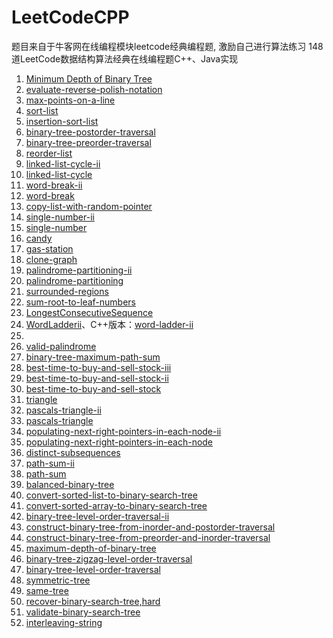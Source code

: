 # LeetCodeCPP
题目来自于牛客网在线编程模块leetcode经典编程题, 激励自己进行算法练习
148道LeetCode数据结构算法经典在线编程题C++、Java实现

1. [Minimum Depth of Binary Tree](https://github.com/ltaoj/LeetCodeCPP/blob/master/minimum-depth-of-binary-tree.cpp)
2. [evaluate-reverse-polish-notation](https://github.com/ltaoj/LeetCodeCPP/blob/master/evaluate-reverse-polish-notation.cpp)
3. [max-points-on-a-line](https://github.com/ltaoj/LeetCodeCPP/blob/master/max-points-on-a-line.cpp)
4. [sort-list](https://github.com/ltaoj/LeetCodeCPP/blob/master/sort-list.cpp)
5. [insertion-sort-list](https://github.com/ltaoj/LeetCodeCPP/blob/master/insertion-sort-list.cpp)
6. [binary-tree-postorder-traversal](https://github.com/ltaoj/LeetCodeCPP/blob/master/binary-tree-postorder-traversal.cpp)
7. [binary-tree-preorder-traversal](https://github.com/ltaoj/LeetCodeCPP/blob/master/binary-tree-preorder-traversal.cpp)
8. [reorder-list](https://github.com/ltaoj/LeetCodeCPP/blob/master/reorder-list.cpp)
9. [linked-list-cycle-ii](https://github.com/ltaoj/LeetCodeCPP/blob/master/linked-list-cycle-ii.cpp)
10. [linked-list-cycle](https://github.com/ltaoj/LeetCodeCPP/blob/master/linked-list-cycle.cpp)
11. [word-break-ii](https://github.com/ltaoj/LeetCodeCPP/blob/master/word-break-ii.cpp)
12. [word-break](https://github.com/ltaoj/LeetCodeCPP/blob/master/word-break.cpp)
13. [copy-list-with-random-pointer](https://github.com/ltaoj/LeetCodeCPP/blob/master/copy-list-with-random-pointer.cpp)
14. [single-number-ii](https://github.com/ltaoj/LeetCodeCPP/blob/master/single-number-ii.cpp)
15. [single-number](https://github.com/ltaoj/LeetCodeCPP/blob/master/single-number.cpp)
16. [candy](https://github.com/ltaoj/LeetCodeCPP/blob/master/candy.cpp)
17. [gas-station](https://github.com/ltaoj/LeetCodeCPP/blob/master/gas-station.cpp)
18. [clone-graph](https://github.com/ltaoj/LeetCodeCPP/blob/master/clone-graph.cpp)
19. [palindrome-partitioning-ii](https://github.com/ltaoj/LeetCodeCPP/blob/master/palindrome-partitioning-ii.cpp)
20. [palindrome-partitioning](https://github.com/ltaoj/LeetCodeCPP/blob/master/palindrome-partitioning.cpp)
21. [surrounded-regions](https://github.com/ltaoj/LeetCodeCPP/blob/master/surrounded-regions.cpp)
22. [sum-root-to-leaf-numbers](https://github.com/ltaoj/LeetCodeCPP/blob/master/sum-root-to-leaf-numbers.cpp)
23. [LongestConsecutiveSequence](https://github.com/ltaoj/LeetCodeCPP/blob/master/LongestConsecutiveSequence.java)
24. [WordLadderii](https://github.com/ltaoj/LeetCodeCPP/blob/master/WordLadderii.java)、C++版本：[word-ladder-ii](https://github.com/ltaoj/LeetCodeCPP/blob/master/world-ladder-ii.cpp)
25. []()
26. [valid-palindrome](https://github.com/ltaoj/LeetCodeCPP/blob/master/valid-palindrome.cpp)
27. [binary-tree-maximum-path-sum](https://github.com/ltaoj/LeetCodeCPP/blob/master/binary-tree-maximum-path-sum.cpp)
28. [best-time-to-buy-and-sell-stock-iii](https://github.com/ltaoj/LeetCodeCPP/blob/master/best-time-to-buy-and-sell-stock-iii.cpp)
29. [best-time-to-buy-and-sell-stock-ii](https://github.com/ltaoj/LeetCodeCPP/blob/master/best-time-to-buy-and-sell-stock-ii.cpp)
30. [best-time-to-buy-and-sell-stock](https://github.com/ltaoj/LeetCodeCPP/blob/master/best-time-to-buy-and-sell-stock.cpp)
31. [triangle](https://github.com/ltaoj/LeetCodeCPP/blob/master/triangle.cpp)
32. [pascals-triangle-ii](https://github.com/ltaoj/LeetCodeCPP/blob/master/pascals-triangle-ii.cpp)
33. [pascals-triangle](https://github.com/ltaoj/LeetCodeCPP/blob/master/pascals-triangle.cpp)
34. [populating-next-right-pointers-in-each-node-ii](https://github.com/ltaoj/LeetCodeCPP/blob/master/populating-next-right-pointers-in-each-node-ii.cpp)
35. [populating-next-right-pointers-in-each-node](https://github.com/ltaoj/LeetCodeCPP/blob/master/populating-next-right-pointers-in-each-node.cpp)
35. [distinct-subsequences]()
37. [path-sum-ii](https://github.com/ltaoj/LeetCodeCPP/blob/master/path-sum-ii.cpp)
38. [path-sum](https://github.com/ltaoj/LeetCodeCPP/blob/master/path-sum.cpp)
39. [balanced-binary-tree](https://github.com/ltaoj/LeetCodeCPP/blob/master/balanced-binary-tree.cpp)
40. [convert-sorted-list-to-binary-search-tree](https://github.com/ltaoj/LeetCodeCPP/blob/master/convert-sorted-list-to-binary-search-tree.cpp)
41. [convert-sorted-array-to-binary-search-tree](https://github.com/ltaoj/LeetCodeCPP/blob/master/convert-sorted-array-to-binary-search-tree.cpp)
42. [binary-tree-level-order-traversal-ii](https://github.com/ltaoj/LeetCodeCPP/blob/master/binary-tree-level-order-traversal-ii.cpp)
43. [construct-binary-tree-from-inorder-and-postorder-traversal](https://github.com/ltaoj/LeetCodeCPP/blob/master/construct-binary-tree-from-inorder-and-postorder-traversal.cpp)
44. [construct-binary-tree-from-preorder-and-inorder-traversal](https://github.com/ltaoj/LeetCodeCPP/blob/master/construct-binary-tree-from-preorder-and-inorder-traversal.cpp)
45. [maximum-depth-of-binary-tree](https://github.com/ltaoj/LeetCodeCPP/blob/master/maximum-depth-of-binary-tree.cpp)
46. [binary-tree-zigzag-level-order-traversal](https://github.com/ltaoj/LeetCodeCPP/blob/master/binary-tree-zigzag-level-order-traversal.cpp)
47. [binary-tree-level-order-traversal](https://github.com/ltaoj/LeetCodeCPP/blob/master/binary-tree-level-order-traversal.cpp)
48. [symmetric-tree](https://github.com/ltaoj/LeetCodeCPP/blob/master/symmetric-tree.cpp)
49. [same-tree](https://github.com/ltaoj/LeetCodeCPP/blob/master/same-tree.cpp)
50. [recover-binary-search-tree,hard](https://github.com/ltaoj/LeetCodeCPP/blob/master/recover-binary-search-tree.cpp)
51. [validate-binary-search-tree](https://github.com/ltaoj/LeetCodeCPP/blob/master/validate-binary-search-tree.cpp)
52. [interleaving-string](https://github.com/ltaoj/LeetCodeCPP/blob/master/interleaving-string.cpp)
